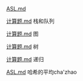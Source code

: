  [ASL.md](../../基础/ASL.md)  

[计算题.md](../../基础/栈和队列\计算题.md) 栈和队列 

[计算题.md](../../基础/图\计算题.md) 图

[计算题.md](../../基础/树\计算题.md) 树 

[计算题.md](../../基础/递归\计算题.md) 递归 

[ASL.md](..\..\基础\基础知识\ASL.md) 哈希的平均cha'zhao